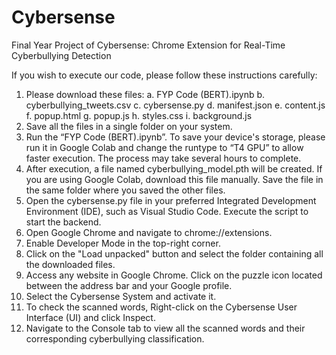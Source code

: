 # Cybersense
Final Year Project of Cybersense: Chrome Extension for Real-Time Cyberbullying Detection

If you wish to execute our code, please follow these instructions carefully:
1. Please download these files:
a. FYP Code (BERT).ipynb
b. cyberbullying_tweets.csv
c. cybersense.py
d. manifest.json
e. content.js
f. popup.html
g. popup.js
h. styles.css
i. background.js
2. Save all the files in a single folder on your system.
3. Run the “FYP Code (BERT).ipynb”. To save your device's storage, please run it in Google Colab and change the runtype to “T4 GPU” to allow faster execution. The process may take several hours to complete.
4. After execution, a file named cyberbullying_model.pth will be created. If you are using Google Colab, download this file manually. Save the file in the same folder where you saved the other files.
5. Open the cybersense.py file in your preferred Integrated Development Environment (IDE), such as Visual Studio Code. Execute the script to start the backend.
6. Open Google Chrome and navigate to chrome://extensions. 
7. Enable Developer Mode in the top-right corner.
8. Click on the "Load unpacked" button and select the folder containing all the downloaded files.
9. Access any website in Google Chrome. Click on the puzzle icon located between the address bar and your Google profile.
10. Select the Cybersense System and activate it.
11. To check the scanned words, Right-click on the Cybersense User Interface (UI) and click Inspect.
12. Navigate to the Console tab to view all the scanned words and their corresponding cyberbullying classification.
